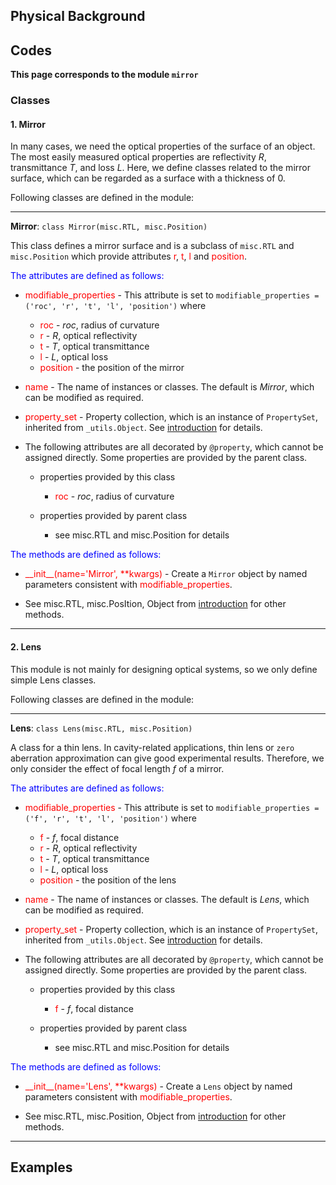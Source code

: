 ## Physical Background



## Codes

**This page corresponds to the module `mirror`** 

### Classes


#### 1. Mirror

In many cases, we need the optical properties of the surface of  an object. The most easily measured optical properties are reflectivity $R$, transmittance $T$, and loss $L$. Here, we define classes related to the mirror surface, which can be regarded as a surface with a thickness of $0$.

Following classes are defined in the module:

----

<strong class="object" id="Mirror">Mirror</strong>: `class Mirror(misc.RTL, misc.Position)`

This class defines a mirror surface and is a subclass of `misc.RTL` and `misc.Position` which provide attributes <span class="attr" style="color:red;">r</span>, <span class="attr" style="color:red;">t</span>, <span class="attr" style="color:red;">l</span> and <span class="attr" style="color:red;">position</span>.

<p style="color:blue;">The attributes are defined as follows:</p>

- <span class="attr" style="color:red;">modifiable_properties</span> - This attribute is set to `modifiable_properties = ('roc', 'r', 't', 'l', 'position')` where
  
  - <span class="attr" style="color:red;">roc</span> - $roc$, radius of curvature
  - <span class="attr" style="color:red;">r</span> - $R$, optical reflectivity
  - <span class="attr" style="color:red;">t</span> - $T$, optical transmittance
  - <span class="attr" style="color:red;">l</span> - $L$, optical loss
  - <span class="attr" style="color:red;">position</span> - the position of the mirror

- <span class="attr" style="color:red;">name</span> - The name of instances or classes. The default is *Mirror*, which can be modified as required. 
  
- <span class="attr" style="color:red;">property_set</span> - Property collection, which is an instance of `PropertySet`, inherited from `_utils.Object`. See [introduction](introduction.md) for details.
  
- The following attributes are all decorated by `@property`, which cannot be assigned directly. Some properties are provided by the parent class.
  
  - properties provided by this class
    
    - <span class="attr" style="color:red;">roc</span> - $roc$, radius of curvature
  
  - properties provided by parent class
    
    - see <a class="module-object-refer">misc.RTL</a> and <a class="module-object-refer">misc.Position</a> for details

<p style="color:blue;">The methods are defined as follows:</p>

- <span class="method" style="color:red;">\_\_init\_\_(<span class="param">name</span>='Mirror', \*\*<span class="param">kwargs</span>)</span>  - Create a `Mirror` object by named parameters consistent with <span class="attr" style="color:red;">modifiable_properties</span>.
  
-  See <a class="module-object-refer">misc.RTL</a>, <a class="module-object-refer">misc.PosItion</a>, <a class="module-object-refer-to" module="introduction">Object</a> from [introduction](introduction.md) for other methods.

----

#### 2. Lens

This module is not mainly for designing optical systems, so we only define simple Lens classes.

Following classes are defined in the module:

----

<strong class="object" id="Lens">Lens</strong>: `class Lens(misc.RTL, misc.Position)`

A class for a thin lens. In cavity-related applications, thin lens or `zero` aberration approximation can give good experimental results. Therefore, we only consider the effect of focal length $f$ of a mirror.

<p style="color:blue;">The attributes are defined as follows:</p>


- <span class="attr" style="color:red;">modifiable_properties</span> - This attribute is set to `modifiable_properties = ('f', 'r', 't', 'l', 'position')` where
  - <span class="attr" style="color:red;">f</span> - $f$, focal distance
  - <span class="attr" style="color:red;">r</span> - $R$, optical reflectivity
  - <span class="attr" style="color:red;">t</span> - $T$, optical transmittance
  - <span class="attr" style="color:red;">l</span> - $L$, optical loss
  - <span class="attr" style="color:red;">position</span> - the position of the lens
  
- <span class="attr" style="color:red;">name</span> - The name of instances or classes. The default is *Lens*, which can be modified as required. 

- <span class="attr" style="color:red;">property_set</span> - Property collection, which is an instance of `PropertySet`, inherited from `_utils.Object`. See [introduction](introduction.md) for details.

- The following attributes are all decorated by `@property`, which cannot be assigned directly. Some properties are provided by the parent class.

  - properties provided by this class

    - <span class="attr" style="color:red;">f</span> - $f$, focal distance

  - properties provided by parent class

    - see <a class="module-object-refer">misc.RTL</a> and <a class="module-object-refer">misc.Position</a> for details

<p style="color:blue;">The methods are defined as follows:</p>


- <span class="method" style="color:red;">\_\_init\_\_(<span class="param">name</span>='Lens', \*\*<span class="param">kwargs</span>)</span>  - Create a `Lens` object by named parameters consistent with <span class="attr" style="color:red;">modifiable_properties</span>.

- See <a class="module-object-refer">misc.RTL</a>, <a class="module-object-refer">misc.Position</a>, <a class="module-object-refer-to" module="introduction">Object</a> from [introduction](introduction.md) for other methods.

----

## Examples

